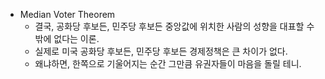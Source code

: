 - Median Voter Theorem
    - 결국, 공화당 후보든, 민주당 후보든 중앙값에 위치한 사람의 성향을 대표할 수밖에 없다는 이론.
    - 실제로 미국 공화당 후보든, 민주당 후보든 경제정책은 큰 차이가 없다.
    - 왜냐하면, 한쪽으로 기울어지는 순간 그만큼 유권자들이 마음을 돌릴 테니.